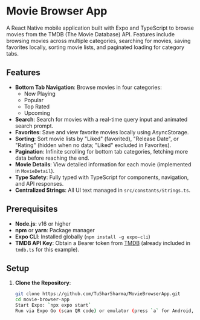 # Movie Browser App

A React Native mobile application built with Expo and TypeScript to browse movies from the TMDB (The Movie Database) API. Features include browsing movies across multiple categories, searching for movies, saving favorites locally, sorting movie lists, and paginated loading for category tabs.

## Features

- **Bottom Tab Navigation**: Browse movies in four categories:
  - Now Playing
  - Popular
  - Top Rated
  - Upcoming
- **Search**: Search for movies with a real-time query input and animated search prompt.
- **Favorites**: Save and view favorite movies locally using AsyncStorage.
- **Sorting**: Sort movie lists by "Liked" (favorited), "Release Date", or "Rating" (hidden when no data; "Liked" excluded in Favorites).
- **Pagination**: Infinite scrolling for bottom tab categories, fetching more data before reaching the end.
- **Movie Details**: View detailed information for each movie (implemented in `MovieDetail`).
- **Type Safety**: Fully typed with TypeScript for components, navigation, and API responses.
- **Centralized Strings**: All UI text managed in `src/constants/Strings.ts`.

## Prerequisites

- **Node.js**: v16 or higher
- **npm** or **yarn**: Package manager
- **Expo CLI**: Installed globally (`npm install -g expo-cli`)
- **TMDB API Key**: Obtain a Bearer token from [TMDB](https://www.themoviedb.org/settings/api) (already included in `tmdb.ts` for this example).

## Setup

1. **Clone the Repository**:
   ```bash
   git clone https://github.com/Tu5har5harma/MovieBrowserApp.git
   cd movie-browser-app
   Start Expo: `npx expo start`
   Run via Expo Go (scan QR code) or emulator (press `a` for Android, `i` for iOS)
  
   
